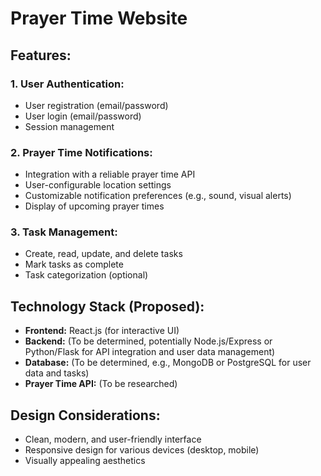 # Prayer Time Website

## Features:

### 1. User Authentication:
- User registration (email/password)
- User login (email/password)
- Session management

### 2. Prayer Time Notifications:
- Integration with a reliable prayer time API
- User-configurable location settings
- Customizable notification preferences (e.g., sound, visual alerts)
- Display of upcoming prayer times

### 3. Task Management:
- Create, read, update, and delete tasks
- Mark tasks as complete
- Task categorization (optional)

## Technology Stack (Proposed):

- **Frontend:** React.js (for interactive UI)
- **Backend:** (To be determined, potentially Node.js/Express or Python/Flask for API integration and user data management)
- **Database:** (To be determined, e.g., MongoDB or PostgreSQL for user data and tasks)
- **Prayer Time API:** (To be researched)

## Design Considerations:

- Clean, modern, and user-friendly interface
- Responsive design for various devices (desktop, mobile)
- Visually appealing aesthetics


